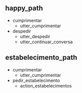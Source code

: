 ## happy_path
* cumprimentar
    - utter_cumprimentar
* despedir
    - utter_despedir
    - utter_continuar_conversa

## estabelecimento_path
* cumprimentar
    - utter_cumprimentar
* pedir_estabelecimento
    - action_estabelecimentos
